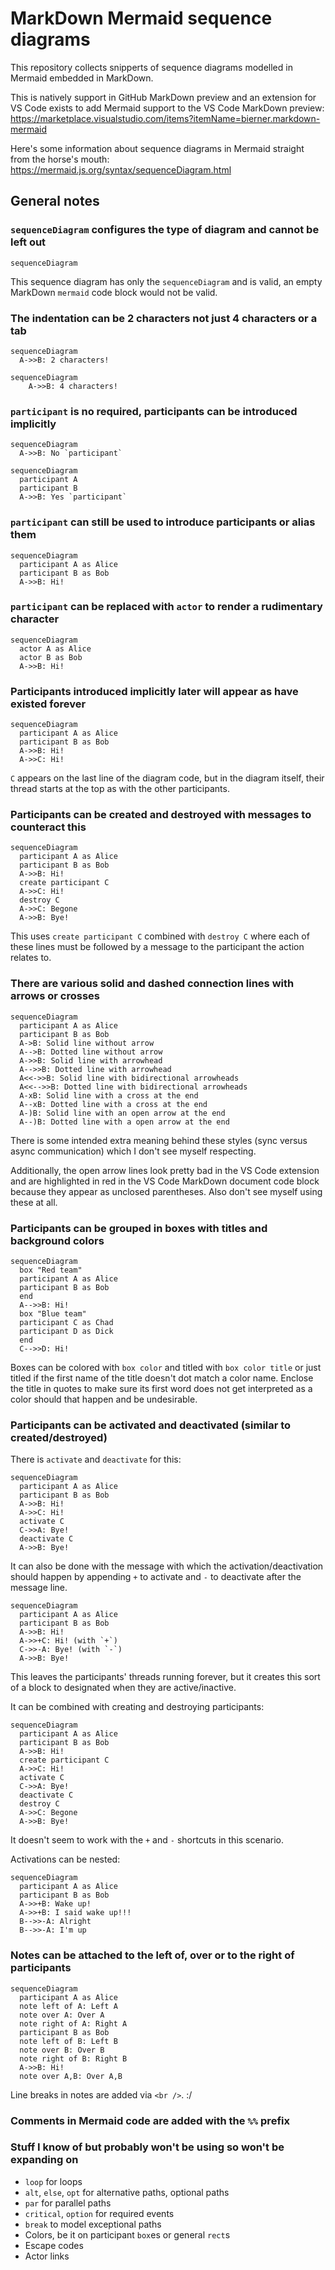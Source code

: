 # MarkDown Mermaid sequence diagrams

This repository collects snipperts of sequence diagrams modelled in Mermaid
embedded in MarkDown.

This is natively support in GitHub MarkDown preview and an extension for VS Code
exists to add Mermaid support to the VS Code MarkDown preview:
https://marketplace.visualstudio.com/items?itemName=bierner.markdown-mermaid

Here's some information about sequence diagrams in Mermaid straight from the
horse's mouth:
https://mermaid.js.org/syntax/sequenceDiagram.html

## General notes

### `sequenceDiagram` configures the type of diagram and cannot be left out

```mermaid
sequenceDiagram
```

This sequence diagram has only the `sequenceDiagram` and is valid, an empty
MarkDown `mermaid` code block would not be valid.

### The indentation can be 2 characters not just 4 characters or a tab

```mermaid
sequenceDiagram
  A->>B: 2 characters!
```

```mermaid
sequenceDiagram
    A->>B: 4 characters!
```

### `participant` is no required, participants can be introduced implicitly

```mermaid
sequenceDiagram
  A->>B: No `participant`
```

```mermaid
sequenceDiagram
  participant A
  participant B
  A->>B: Yes `participant`
```

### `participant` can still be used to introduce participants or alias them

```mermaid
sequenceDiagram
  participant A as Alice
  participant B as Bob
  A->>B: Hi!
```

### `participant` can be replaced with `actor` to render a rudimentary character

```mermaid
sequenceDiagram
  actor A as Alice
  actor B as Bob
  A->>B: Hi!
```

### Participants introduced implicitly later will appear as have existed forever

```mermaid
sequenceDiagram
  participant A as Alice
  participant B as Bob
  A->>B: Hi!
  A->>C: Hi!
```

`C` appears on the last line of the diagram code, but in the diagram itself,
their thread starts at the top as with the other participants.

### Participants can be created and destroyed with messages to counteract this

```mermaid
sequenceDiagram
  participant A as Alice
  participant B as Bob
  A->>B: Hi!
  create participant C
  A->>C: Hi!
  destroy C
  A->>C: Begone
  A->>B: Bye!
```

This uses `create participant C` combined with `destroy C` where each of these
lines must be followed by a message to the participant the action relates to.

### There are various solid and dashed connection lines with arrows or crosses

```mermaid
sequenceDiagram
  participant A as Alice
  participant B as Bob
  A->B: Solid line without arrow
  A-->B: Dotted line without arrow
  A->>B: Solid line with arrowhead
  A-->>B: Dotted line with arrowhead
  A<<->>B: Solid line with bidirectional arrowheads
  A<<-->>B: Dotted line with bidirectional arrowheads
  A-xB: Solid line with a cross at the end
  A--xB: Dotted line with a cross at the end
  A-)B: Solid line with an open arrow at the end
  A--)B: Dotted line with a open arrow at the end
```

There is some intended extra meaning behind these styles (sync versus async
communication) which I don't see myself respecting.

Additionally, the open arrow lines look pretty bad in the VS Code extension and
are highlighted in red in the VS Code MarkDown document code block because they
appear as unclosed parentheses.
Also don't see myself using these at all.

### Participants can be grouped in boxes with titles and background colors

```mermaid
sequenceDiagram
  box "Red team"
  participant A as Alice
  participant B as Bob
  end
  A-->>B: Hi!
  box "Blue team"
  participant C as Chad
  participant D as Dick
  end
  C-->>D: Hi!
```

Boxes can be colored with `box color` and titled with `box color title` or just
titled if the first name of the title doesn't dot match a color name.
Enclose the title in quotes to make sure its first word does not get interpreted
as a color should that happen and be undesirable.

### Participants can be activated and deactivated (similar to created/destroyed)

There is `activate` and `deactivate` for this:

```mermaid
sequenceDiagram
  participant A as Alice
  participant B as Bob
  A->>B: Hi!
  A->>C: Hi!
  activate C
  C->>A: Bye!
  deactivate C
  A->>B: Bye!
```

It can also be done with the message with which the activation/deactivation
should happen by appending `+` to activate and `-` to deactivate after the
message line.

```mermaid
sequenceDiagram
  participant A as Alice
  participant B as Bob
  A->>B: Hi!
  A->>+C: Hi! (with `+`)
  C->>-A: Bye! (with `-`)
  A->>B: Bye!
```

This leaves the participants' threads running forever, but it creates this sort
of a block to designated when they are active/inactive.

It can be combined with creating and destroying participants:

```mermaid
sequenceDiagram
  participant A as Alice
  participant B as Bob
  A->>B: Hi!
  create participant C
  A->>C: Hi!
  activate C
  C->>A: Bye!
  deactivate C
  destroy C
  A->>C: Begone
  A->>B: Bye!
```

It doesn't seem to work with the `+` and `-` shortcuts in this scenario.

Activations can be nested:

```mermaid
sequenceDiagram
  participant A as Alice
  participant B as Bob
  A->>+B: Wake up!
  A->>+B: I said wake up!!!
  B-->>-A: Alright
  B-->>-A: I'm up
```

### Notes can be attached to the left of, over or to the right of participants

```mermaid
sequenceDiagram
  participant A as Alice
  note left of A: Left A
  note over A: Over A
  note right of A: Right A
  participant B as Bob
  note left of B: Left B
  note over B: Over B
  note right of B: Right B
  A->>B: Hi!
  note over A,B: Over A,B
```

Line breaks in notes are added via `<br />`. :/

### Comments in Mermaid code are added with the `%%` prefix

### Stuff I know of but probably won't be using so won't be expanding on

- `loop` for loops
- `alt`, `else`, `opt` for alternative paths, optional paths
- `par` for parallel paths
- `critical`, `option` for required events
- `break` to model exceptional paths
- Colors, be it on participant `box`es or general `rect`s
- Escape codes
- Actor links
